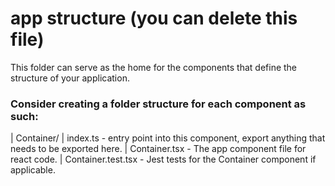 # app structure (you can delete this file)

This folder can serve as the home for the components that define the structure of your application.

### Consider creating a folder structure for each component as such:

| Container/
  | index.ts - entry point into this component, export anything that needs to be exported here.
  | Container.tsx - The app component file for react code.
  | Container.test.tsx - Jest tests for the Container component if applicable.
